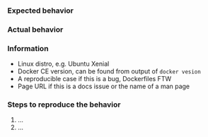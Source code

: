 ### Expected behavior

### Actual behavior

### Information

  - Linux distro, e.g. Ubuntu Xenial
  - Docker CE version, can be found from output of `docker vesion`
  - A reproducible case if this is a bug, Dockerfiles FTW
  - Page URL if this is a docs issue or the name of a man page

### Steps to reproduce the behavior

  1. ...
  2. ...
